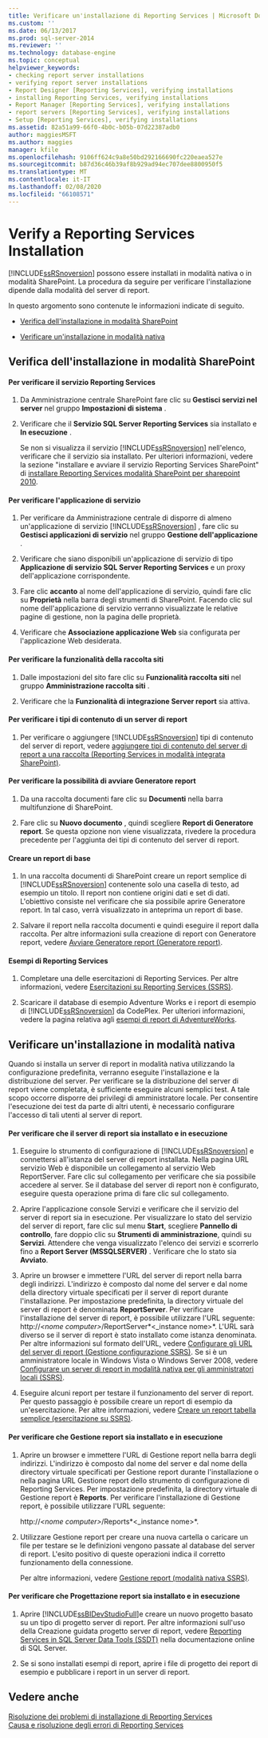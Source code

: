 ```yaml
---
title: Verificare un'installazione di Reporting Services | Microsoft Docs
ms.custom: ''
ms.date: 06/13/2017
ms.prod: sql-server-2014
ms.reviewer: ''
ms.technology: database-engine
ms.topic: conceptual
helpviewer_keywords:
- checking report server installations
- verifying report server installations
- Report Designer [Reporting Services], verifying installations
- installing Reporting Services, verifying installations
- Report Manager [Reporting Services], verifying installations
- report servers [Reporting Services], verifying installations
- Setup [Reporting Services], verifying installations
ms.assetid: 82a51a99-66f0-4b0c-b05b-07d22387adb0
author: maggiesMSFT
ms.author: maggies
manager: kfile
ms.openlocfilehash: 9106ff624c9a8e50bd292166690fc220eaea527e
ms.sourcegitcommit: b87d36c46b39af8b929ad94ec707dee8800950f5
ms.translationtype: MT
ms.contentlocale: it-IT
ms.lasthandoff: 02/08/2020
ms.locfileid: "66108571"
---
```

# <a name="verify-a-reporting-services-installation"></a>Verify a Reporting Services Installation
  [!INCLUDE[ssRSnoversion](../../includes/ssrsnoversion-md.md)] possono essere installati in modalità nativa o in modalità SharePoint. La procedura da seguire per verificare l'installazione dipende dalla modalità del server di report.  
  
 In questo argomento sono contenute le informazioni indicate di seguito.  
  
-   [Verifica dell'installazione in modalità SharePoint](#bkmk_sharepointmode)  
  
-   [Verificare un'installazione in modalità nativa](#bkmk_nativemode)  
  
##  <a name="bkmk_sharepointmode"></a> Verifica dell'installazione in modalità SharePoint  
  
#### <a name="to-verify-the-reporting-services-service"></a>Per verificare il servizio Reporting Services  
  
1.  Da Amministrazione centrale SharePoint fare clic su **Gestisci servizi nel server** nel gruppo **Impostazioni di sistema** .  
  
2.  Verificare che il **Servizio SQL Server Reporting Services** sia installato e **In esecuzione** .  
  
     Se non si visualizza il servizio [!INCLUDE[ssRSnoversion](../../includes/ssrsnoversion-md.md)] nell'elenco, verificare che il servizio sia installato. Per ulteriori informazioni, vedere la sezione "installare e avviare il servizio Reporting Services SharePoint" di [installare Reporting Services modalità SharePoint per sharepoint 2010](../../sql-server/install/install-reporting-services-sharepoint-mode-for-sharepoint-2010.md).  
  
#### <a name="to-verify-the-service-application"></a>Per verificare l'applicazione di servizio  
  
1.  Per verificare da Amministrazione centrale di disporre di almeno un'applicazione di servizio [!INCLUDE[ssRSnoversion](../../includes/ssrsnoversion-md.md)] , fare clic su **Gestisci applicazioni di servizio** nel gruppo **Gestione dell'applicazione** .  
  
2.  Verificare che siano disponibili un'applicazione di servizio di tipo **Applicazione di servizio SQL Server Reporting Services** e un proxy dell'applicazione corrispondente.  
  
3.  Fare clic **accanto** al nome dell'applicazione di servizio, quindi fare clic su **Proprietà** nella barra degli strumenti di SharePoint.  Facendo clic sul nome dell'applicazione di servizio verranno visualizzate le relative pagine di gestione, non la pagina delle proprietà.  
  
4.  Verificare che **Associazione applicazione Web** sia configurata per l'applicazione Web desiderata.  
  
#### <a name="to-verify-the-site-collection-feature"></a>Per verificare la funzionalità della raccolta siti  
  
1.  Dalle impostazioni del sito fare clic su **Funzionalità raccolta siti** nel gruppo **Amministrazione raccolta siti** .  
  
2.  Verificare che la **Funzionalità di integrazione Server report** sia attiva.  
  
#### <a name="to-verify-reporting-server-content-types"></a>Per verificare i tipi di contenuto di un server di report  
  
1.  Per verificare o aggiungere [!INCLUDE[ssRSnoversion](../../includes/ssrsnoversion-md.md)] tipi di contenuto del server di report, vedere [aggiungere tipi di contenuto del server di report a una raccolta &#40;Reporting Services in modalità integrata SharePoint&#41;](../add-reporting-services-content-types-to-a-sharepoint-library.md).  
  
#### <a name="to-verify-you-can-launch-report-builder"></a>Per verificare la possibilità di avviare Generatore report  
  
1.  Da una raccolta documenti fare clic su **Documenti** nella barra multifunzione di SharePoint.  
  
2.  Fare clic su **Nuovo documento** , quindi scegliere **Report di Generatore report**. Se questa opzione non viene visualizzata, rivedere la procedura precedente per l'aggiunta dei tipi di contenuto del server di report.  
  
#### <a name="create-a-basic-report"></a>Creare un report di base  
  
1.  In una raccolta documenti di SharePoint creare un report semplice di [!INCLUDE[ssRSnoversion](../../includes/ssrsnoversion-md.md)] contenente solo una casella di testo, ad esempio un titolo. Il report non contiene origini dati e set di dati. L'obiettivo consiste nel verificare che sia possibile aprire Generatore report. In tal caso, verrà visualizzato in anteprima un report di base.  
  
2.  Salvare il report nella raccolta documenti e quindi eseguire il report dalla raccolta. Per altre informazioni sulla creazione di report con Generatore report, vedere [Avviare Generatore report (Generatore report)](https://technet.microsoft.com/library/ms159221.aspx).  
  
#### <a name="reporting-services-samples"></a>Esempi di Reporting Services  
  
1.  Completare una delle esercitazioni di Reporting Services. Per altre informazioni, vedere [Esercitazioni su Reporting Services &#40;SSRS&#41;](../reporting-services-tutorials-ssrs.md).  
  
2.  Scaricare il database di esempio Adventure Works e i report di esempio di [!INCLUDE[ssRSnoversion](../../includes/ssrsnoversion-md.md)] da CodePlex. Per ulteriori informazioni, vedere la pagina relativa agli [esempi di report di AdventureWorks](https://msftrsprodsamples.codeplex.com/wikipage?title=SS2012!AdventureWorks2012%20Report%20Samples&referringTitle=Home).  
  
##  <a name="bkmk_nativemode"></a> Verificare un'installazione in modalità nativa  
 Quando si installa un server di report in modalità nativa utilizzando la configurazione predefinita, verranno eseguite l'installazione e la distribuzione del server. Per verificare se la distribuzione del server di report viene completata, è sufficiente eseguire alcuni semplici test. A tale scopo occorre disporre dei privilegi di amministratore locale. Per consentire l'esecuzione dei test da parte di altri utenti, è necessario configurare l'accesso di tali utenti al server di report.  
  
#### <a name="to-verify-that-the-report-server-is-installed-and-running"></a>Per verificare che il server di report sia installato e in esecuzione  
  
1.  Eseguire lo strumento di configurazione di [!INCLUDE[ssRSnoversion](../../includes/ssrsnoversion-md.md)] e connettersi all'istanza del server di report installata. Nella pagina URL servizio Web è disponibile un collegamento al servizio Web ReportServer. Fare clic sul collegamento per verificare che sia possibile accedere al server. Se il database del server di report non è configurato, eseguire questa operazione prima di fare clic sul collegamento.  
  
2.  Aprire l'applicazione console Servizi e verificare che il servizio del server di report sia in esecuzione. Per visualizzare lo stato del servizio del server di report, fare clic sul menu **Start**, scegliere **Pannello di controllo**, fare doppio clic su **Strumenti di amministrazione**, quindi su **Servizi**. Attendere che venga visualizzato l'elenco dei servizi e scorrerlo fino a **Report Server (MSSQLSERVER)** . Verificare che lo stato sia **Avviato**.  
  
3.  Aprire un browser e immettere l'URL del server di report nella barra degli indirizzi. L'indirizzo è composto dal nome del server e dal nome della directory virtuale specificati per il server di report durante l'installazione. Per impostazione predefinita, la directory virtuale del server di report è denominata **ReportServer**. Per verificare l'installazione del server di report, è possibile utilizzare l'URL seguente: http://*\<nome computer>*/ReportServer*\<_instance nome>*. L'URL sarà diverso se il server di report è stato installato come istanza denominata. Per altre informazioni sul formato dell'URL, vedere [Configurare gli URL del server di report &#40;Gestione configurazione SSRS&#41;](configure-report-server-urls-ssrs-configuration-manager.md). Se si è un amministratore locale in Windows Vista o Windows Server 2008, vedere [Configurare un server di report in modalità nativa per gli amministratori locali &#40;SSRS&#41;](../report-server/configure-a-native-mode-report-server-for-local-administration-ssrs.md).  
  
4.  Eseguire alcuni report per testare il funzionamento del server di report. Per questo passaggio è possibile creare un report di esempio da un'esercitazione. Per altre informazioni, vedere [Creare un report tabella semplice &#40;esercitazione su SSRS&#41;](../create-a-basic-table-report-ssrs-tutorial.md).  
  
#### <a name="to-verify-that-report-manager-is-installed-and-running"></a>Per verificare che Gestione report sia installato e in esecuzione  
  
1.  Aprire un browser e immettere l'URL di Gestione report nella barra degli indirizzi. L'indirizzo è composto dal nome del server e dal nome della directory virtuale specificati per Gestione report durante l'installazione o nella pagina URL Gestione report dello strumento di configurazione di Reporting Services. Per impostazione predefinita, la directory virtuale di Gestione report è **Reports**. Per verificare l'installazione di Gestione report, è possibile utilizzare l'URL seguente:  
  
     http://*\<nome computer>*/Reports*\<_instance nome>*.  
  
2.  Utilizzare Gestione report per creare una nuova cartella o caricare un file per testare se le definizioni vengono passate al database del server di report. L'esito positivo di queste operazioni indica il corretto funzionamento della connessione.  
  
     Per altre informazioni, vedere [Gestione report &#40;modalità nativa SSRS&#41;](../report-manager-ssrs-native-mode.md).  
  
#### <a name="to-verify-that-report-designer-is-installed-and-running"></a>Per verificare che Progettazione report sia installato e in esecuzione  
  
1.  Aprire [!INCLUDE[ssBIDevStudioFull](../../includes/ssbidevstudiofull-md.md)]e creare un nuovo progetto basato su un tipo di progetto server di report. Per altre informazioni sull'uso della Creazione guidata progetto server di report, vedere [Reporting Services in SQL Server Data Tools &#40;SSDT&#41;](../tools/reporting-services-in-sql-server-data-tools-ssdt.md) nella documentazione online di SQL Server.  
  
2.  Se si sono installati esempi di report, aprire i file di progetto dei report di esempio e pubblicare i report in un server di report.  
  
## <a name="see-also"></a>Vedere anche  
 [Risoluzione dei problemi di installazione di Reporting Services](troubleshoot-a-reporting-services-installation.md)   
 [Causa e risoluzione degli errori di Reporting Services](../troubleshooting/cause-and-resolution-of-reporting-services-errors.md)  
  
  

